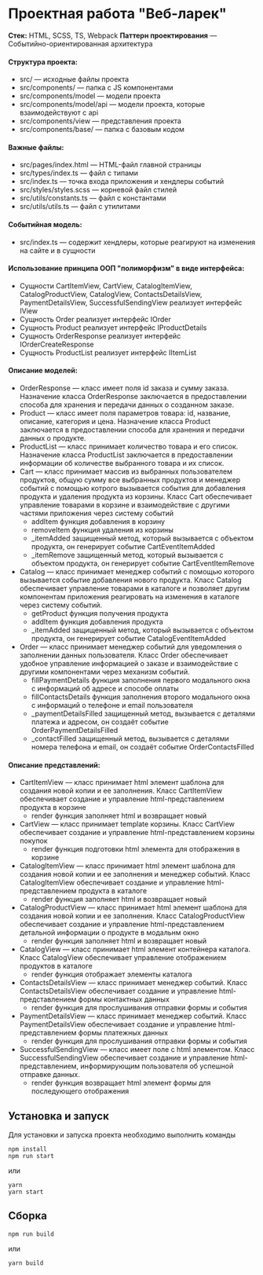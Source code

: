 # Проектная работа "Веб-ларек"

__Стек:__ HTML, SCSS, TS, Webpack
__Паттерн проектирования__ — Событийно-ориентированная архитектура

#### Структура проекта:
- src/ — исходные файлы проекта
- src/components/ — папка с JS компонентами
- src/components/model — модели проекта
- src/components/model/api — модели проекта, которые взаимодействуют с api
- src/components/view — представления проекта
- src/components/base/ — папка с базовым кодом

#### Важные файлы:
- src/pages/index.html — HTML-файл главной страницы
- src/types/index.ts — файл с типами
- src/index.ts — точка входа приложения и хендлеры событий
- src/styles/styles.scss — корневой файл стилей
- src/utils/constants.ts — файл с константами
- src/utils/utils.ts — файл с утилитами

#### Событийная модель:
- src/index.ts — содержит хендлеры, которые реагируют на изменения на сайте и в сущности

#### Использование принципа ООП "полиморфизм" в виде интерфейса:
- Сyщности CartItemView, CartView, CatalogItemView, CatalogProductView, CatalogView, ContactsDetailsView, PaymentDetailsView, SuccessfulSendingView реализует интерфейс IView
- Сущность Order реализует интерфейс IOrder
- Сущность Product реализует интерфейс IProductDetails
- Сущность OrderResponse реализует интерфейс IOrderCreateResponse
- Сущность ProductList реализует интерфейс IItemList

#### Описание моделей:
- OrderResponse — класс имеет поля id заказа и сумму заказа. Назначение класса OrderResponse заключается в предоставлении способа для хранения и передачи данных о созданном заказе.
- Product — класс имеет поля параметров товара: id, название, описание, категория и цена. Назначение класса Product заключается в предоставлении способа для хранения и передачи данных о продукте.
- ProductList — класс принимает количество товара и его список. Назначение класса ProductList заключается в предоставлении информации об количестве выбранного товара и их список.
- Cart — класс принимает массив из выбранных пользователем продуктов, общую сумму все выбранных продуктов и менеджер событий с помощью котрого вызывается события для добавления продукта и удаления продукта из корзины. Класс Cart обеспечивает управление товарами в корзине и взаимодействие с другими частями приложения через систему событий
  - addItem функция добавления в корзину 
  - removeItem функция удаления из корзины
  - _itemAdded защищенный метод, который вызывается с объектом продукта, он генерирует событие CartEventItemAdded
  - _itemRemove защищенный метод, который вызывается с объектом продукта, он генерирует событие CartEventItemRemove
- Catalog — класс принимает менеджер событий с помощью которого вызывается событие добавления нового продукта. Класс Catalog обеспечивает управление товарами в каталоге и позволяет другим компонентам приложения реагировать на изменения в каталоге через систему событий.
  - getProduct функция получения продукта 
  - addItem функция добавления продукта
  - _itemAdded защищенный метод, который вызывается с объектом продукта, он генерирует событие CatalogEventItemAdded
- Order — класс принимает менеджер событий для уведомления о заполнении данных пользователя. Класс Order обеспечивает удобное управление информацией о заказе и взаимодействие с другими компонентами через механизм событий.
  - fillPaymentDetails функция заполнения первого модального окна с информаций об адресе и способе оплаты
  - fillContactsDetails функция заполнения второго модального окна с информаций о телефоне и email пользователя
  - _paymentDetailsFilled защищенный метод, вызывается с деталями платежа и адресом, он создаёт событие OrderPaymentDetailsFilled
  - _contactFilled защищенный метод, вызывается с деталями номера телефона и email, он создаёт событие OrderContactsFilled

#### Описание представлений:
- CartItemView — класс принимает html элемент шаблона для создания новой копии и ее заполнения. Класс CartItemView обеспечивает создание и управление html-представлением продукта в корзине
  - render функция заполняет html и возвращает новый  
- CartView — класс принимает template корзины. Класс CartView обеспечивает создание и управление html-представлением корзины покупок  
  - render функция подготовки html элемента для отображения в корзине 
- CatalogItemView — класс принимает html элемент шаблона для создания новой копии и ее заполнения и менеджер событий. Класс CatalogItemView обеспечивает создание и управление html-представлением продукта в каталоге
  - render функция заполняет html и возвращает новый
- CatalogProductView — класс принимает html элемент шаблона для создания новой копии и ее заполнения. Класс CatalogProductView обеспечивает создание и управление html-представлением детальной информации о продукте в модальнм окно
  - render функция заполняет html и возвращает новый
- CatalogView — класс принимает html элемент контейнера каталога. Класс CatalogView обеспечивает управление отображением продуктов в каталоге
  - render функция отображает  элементы каталога 
- ContactsDetailsView — класс принимает менеджер событий. Класс ContactsDetailsView обеспечивает создание и управление html-представлением формы контактных данных
  - render функция для прослушивания отправки формы и события
- PaymentDetailsView — класс принимает менеджер событий. Класс PaymentDetailsView обеспечивает создание и управление html-представлением формы платежных данных
  - render функция для прослушивания отправки формы и события
- SuccessfulSendingView — класс имеет поле с html элементом. Класс SuccessfulSendingView обеспечивает создание и управление html-представлением, информирующим пользователя об успешной отправке данных.
  - render функция возвращает html элемент формы для последующего отображения 

## Установка и запуск
Для установки и запуска проекта необходимо выполнить команды

```
npm install
npm run start
```

или

```
yarn
yarn start
```
## Сборка

```
npm run build
```

или

```
yarn build
```
